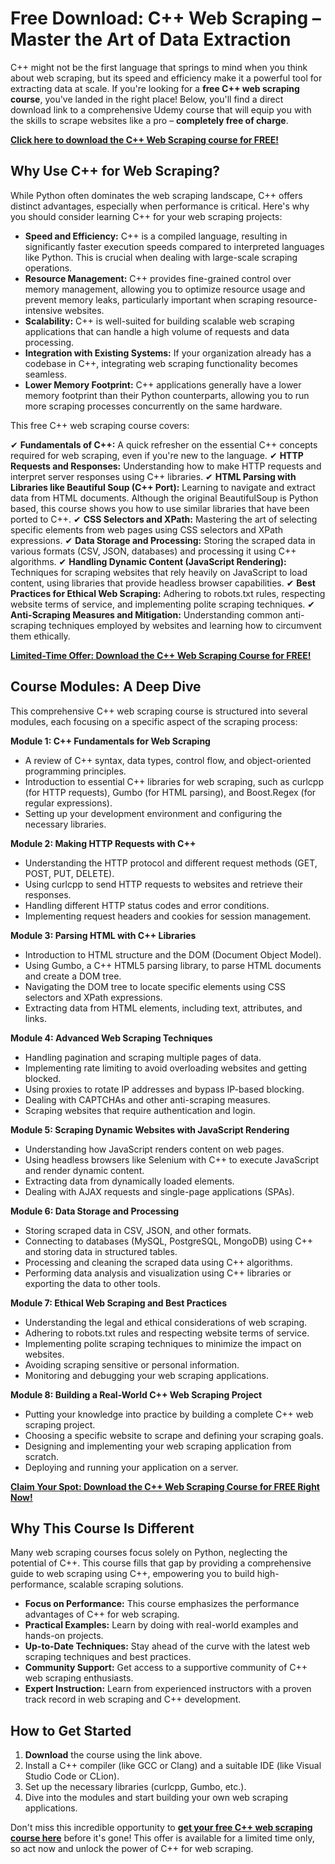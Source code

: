 # Free Download: C++ Web Scraping – Master the Art of Data Extraction

C++ might not be the first language that springs to mind when you think about web scraping, but its speed and efficiency make it a powerful tool for extracting data at scale. If you're looking for a **free C++ web scraping course**, you've landed in the right place! Below, you'll find a direct download link to a comprehensive Udemy course that will equip you with the skills to scrape websites like a pro – **completely free of charge**.

[**Click here to download the C++ Web Scraping course for FREE!**](https://udemywork.com/c++-web-scraping)

## Why Use C++ for Web Scraping?

While Python often dominates the web scraping landscape, C++ offers distinct advantages, especially when performance is critical. Here's why you should consider learning C++ for your web scraping projects:

*   **Speed and Efficiency:** C++ is a compiled language, resulting in significantly faster execution speeds compared to interpreted languages like Python. This is crucial when dealing with large-scale scraping operations.
*   **Resource Management:** C++ provides fine-grained control over memory management, allowing you to optimize resource usage and prevent memory leaks, particularly important when scraping resource-intensive websites.
*   **Scalability:** C++ is well-suited for building scalable web scraping applications that can handle a high volume of requests and data processing.
*   **Integration with Existing Systems:** If your organization already has a codebase in C++, integrating web scraping functionality becomes seamless.
*   **Lower Memory Footprint:** C++ applications generally have a lower memory footprint than their Python counterparts, allowing you to run more scraping processes concurrently on the same hardware.

This free C++ web scraping course covers:

✔ **Fundamentals of C++:** A quick refresher on the essential C++ concepts required for web scraping, even if you're new to the language.
✔ **HTTP Requests and Responses:** Understanding how to make HTTP requests and interpret server responses using C++ libraries.
✔ **HTML Parsing with Libraries like Beautiful Soup (C++ Port):** Learning to navigate and extract data from HTML documents. Although the original BeautifulSoup is Python based, this course shows you how to use similar libraries that have been ported to C++.
✔ **CSS Selectors and XPath:** Mastering the art of selecting specific elements from web pages using CSS selectors and XPath expressions.
✔ **Data Storage and Processing:** Storing the scraped data in various formats (CSV, JSON, databases) and processing it using C++ algorithms.
✔ **Handling Dynamic Content (JavaScript Rendering):** Techniques for scraping websites that rely heavily on JavaScript to load content, using libraries that provide headless browser capabilities.
✔ **Best Practices for Ethical Web Scraping:** Adhering to robots.txt rules, respecting website terms of service, and implementing polite scraping techniques.
✔ **Anti-Scraping Measures and Mitigation:** Understanding common anti-scraping techniques employed by websites and learning how to circumvent them ethically.

[**Limited-Time Offer: Download the C++ Web Scraping Course for FREE!**](https://udemywork.com/c++-web-scraping)

## Course Modules: A Deep Dive

This comprehensive C++ web scraping course is structured into several modules, each focusing on a specific aspect of the scraping process:

**Module 1: C++ Fundamentals for Web Scraping**

*   A review of C++ syntax, data types, control flow, and object-oriented programming principles.
*   Introduction to essential C++ libraries for web scraping, such as curlcpp (for HTTP requests), Gumbo (for HTML parsing), and Boost.Regex (for regular expressions).
*   Setting up your development environment and configuring the necessary libraries.

**Module 2: Making HTTP Requests with C++**

*   Understanding the HTTP protocol and different request methods (GET, POST, PUT, DELETE).
*   Using curlcpp to send HTTP requests to websites and retrieve their responses.
*   Handling different HTTP status codes and error conditions.
*   Implementing request headers and cookies for session management.

**Module 3: Parsing HTML with C++ Libraries**

*   Introduction to HTML structure and the DOM (Document Object Model).
*   Using Gumbo, a C++ HTML5 parsing library, to parse HTML documents and create a DOM tree.
*   Navigating the DOM tree to locate specific elements using CSS selectors and XPath expressions.
*   Extracting data from HTML elements, including text, attributes, and links.

**Module 4: Advanced Web Scraping Techniques**

*   Handling pagination and scraping multiple pages of data.
*   Implementing rate limiting to avoid overloading websites and getting blocked.
*   Using proxies to rotate IP addresses and bypass IP-based blocking.
*   Dealing with CAPTCHAs and other anti-scraping measures.
*   Scraping websites that require authentication and login.

**Module 5: Scraping Dynamic Websites with JavaScript Rendering**

*   Understanding how JavaScript renders content on web pages.
*   Using headless browsers like Selenium with C++ to execute JavaScript and render dynamic content.
*   Extracting data from dynamically loaded elements.
*   Dealing with AJAX requests and single-page applications (SPAs).

**Module 6: Data Storage and Processing**

*   Storing scraped data in CSV, JSON, and other formats.
*   Connecting to databases (MySQL, PostgreSQL, MongoDB) using C++ and storing data in structured tables.
*   Processing and cleaning the scraped data using C++ algorithms.
*   Performing data analysis and visualization using C++ libraries or exporting the data to other tools.

**Module 7: Ethical Web Scraping and Best Practices**

*   Understanding the legal and ethical considerations of web scraping.
*   Adhering to robots.txt rules and respecting website terms of service.
*   Implementing polite scraping techniques to minimize the impact on websites.
*   Avoiding scraping sensitive or personal information.
*   Monitoring and debugging your web scraping applications.

**Module 8: Building a Real-World C++ Web Scraping Project**

*   Putting your knowledge into practice by building a complete C++ web scraping project.
*   Choosing a specific website to scrape and defining your scraping goals.
*   Designing and implementing your web scraping application from scratch.
*   Deploying and running your application on a server.

[**Claim Your Spot: Download the C++ Web Scraping Course for FREE Right Now!**](https://udemywork.com/c++-web-scraping)

## Why This Course Is Different

Many web scraping courses focus solely on Python, neglecting the potential of C++. This course fills that gap by providing a comprehensive guide to web scraping using C++, empowering you to build high-performance, scalable scraping solutions.

*   **Focus on Performance:** This course emphasizes the performance advantages of C++ for web scraping.
*   **Practical Examples:** Learn by doing with real-world examples and hands-on projects.
*   **Up-to-Date Techniques:** Stay ahead of the curve with the latest web scraping techniques and best practices.
*   **Community Support:** Get access to a supportive community of C++ web scraping enthusiasts.
*   **Expert Instruction:** Learn from experienced instructors with a proven track record in web scraping and C++ development.

## How to Get Started

1.  **Download** the course using the link above.
2.  Install a C++ compiler (like GCC or Clang) and a suitable IDE (like Visual Studio Code or CLion).
3.  Set up the necessary libraries (curlcpp, Gumbo, etc.).
4.  Dive into the modules and start building your own web scraping applications.

Don't miss this incredible opportunity to **[get your free C++ web scraping course here](https://udemywork.com/c++-web-scraping)** before it's gone! This offer is available for a limited time only, so act now and unlock the power of C++ for web scraping.
